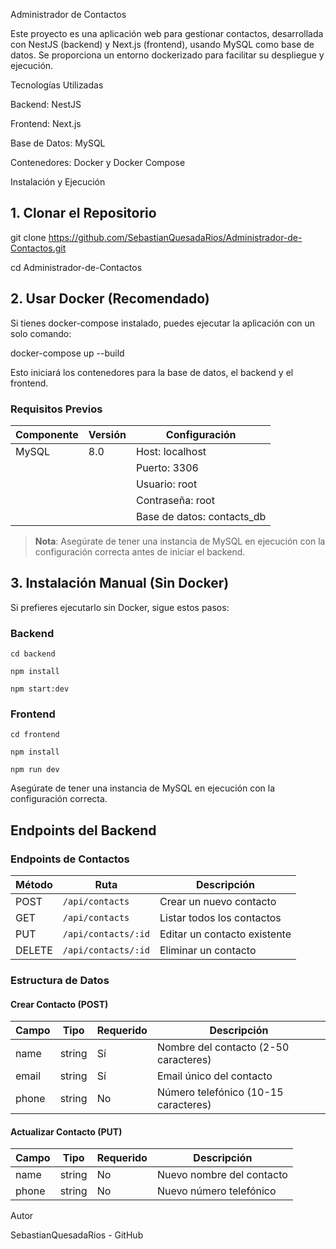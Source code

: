 Administrador de Contactos

Este proyecto es una aplicación web para gestionar contactos, desarrollada con NestJS (backend) y Next.js (frontend), usando MySQL como base de datos. Se proporciona un entorno dockerizado para facilitar su despliegue y ejecución.

Tecnologías Utilizadas

Backend: NestJS

Frontend: Next.js

Base de Datos: MySQL

Contenedores: Docker y Docker Compose

Instalación y Ejecución

## 1. Clonar el Repositorio

git clone https://github.com/SebastianQuesadaRios/Administrador-de-Contactos.git

cd Administrador-de-Contactos

## 2. Usar Docker (Recomendado)


Si tienes docker-compose instalado, puedes ejecutar la aplicación con un solo comando:

docker-compose up --build

Esto iniciará los contenedores para la base de datos, el backend y el frontend.

### Requisitos Previos
| Componente | Versión | Configuración |
|------------|---------|---------------|
| MySQL | 8.0 | Host: localhost |
| | | Puerto: 3306 |
| | | Usuario: root |
| | | Contraseña: root |
| | | Base de datos: contacts_db |

> **Nota**: Asegúrate de tener una instancia de MySQL en ejecución con la configuración correcta antes de iniciar el backend.

## 3. Instalación Manual (Sin Docker)

Si prefieres ejecutarlo sin Docker, sigue estos pasos:


### Backend

    cd backend

    npm install

    npm start:dev




### Frontend

    cd frontend

    npm install

    npm run dev

Asegúrate de tener una instancia de MySQL en ejecución con la configuración correcta.

## Endpoints del Backend

### Endpoints de Contactos

| Método | Ruta | Descripción |
|--------|------|-------------|
| POST | `/api/contacts` | Crear un nuevo contacto |
| GET | `/api/contacts` | Listar todos los contactos |
| PUT | `/api/contacts/:id` | Editar un contacto existente |
| DELETE | `/api/contacts/:id` | Eliminar un contacto |

### Estructura de Datos

#### Crear Contacto (POST)
| Campo | Tipo | Requerido | Descripción |
|-------|------|-----------|-------------|
| name | string | Sí | Nombre del contacto (2-50 caracteres) |
| email | string | Sí | Email único del contacto |
| phone | string | No | Número telefónico (10-15 caracteres) |

#### Actualizar Contacto (PUT)
| Campo | Tipo | Requerido | Descripción |
|-------|------|-----------|-------------|
| name | string | No | Nuevo nombre del contacto |
| phone | string | No | Nuevo número telefónico |




Autor

SebastianQuesadaRios - GitHub


